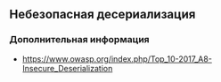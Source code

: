 ## Небезопасная десериализация

### Дополнительная информация

* https://www.owasp.org/index.php/Top_10-2017_A8-Insecure_Deserialization